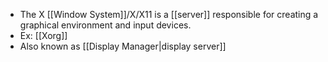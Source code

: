 - The X [[Window System]]/X/X11 is a [[server]] responsible for creating a graphical environment and input devices.
- Ex: [[Xorg]]
- Also known as [[Display Manager|display server]]